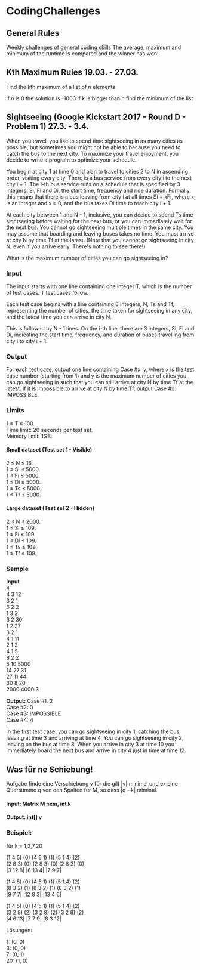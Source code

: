 # CodingChallenges

## General Rules

Weekly challenges of general coding skills
The average, maximum and minimum of the runtime is compared and the winner has won!


## Kth Maximum Rules 19.03. - 27.03.

Find the kth maximum of a list of n elements

if n  is 0 the solution is -1000
if k is bigger than n find the minimum of the list

## Sightseeing (Google Kickstart 2017 - Round D - Problem 1) 27.3. - 3.4.

When you travel, you like to spend time sightseeing in as many cities as possible, but sometimes you might not be able to because you need to catch the bus to the next city. To maximize your travel enjoyment, you decide to write a program to optimize your schedule.

You begin at city 1 at time 0 and plan to travel to cities 2 to N in ascending order, visiting every city. There is a bus service from every city i to the next city i + 1. The i-th bus service runs on a schedule that is specified by 3 integers: Si, Fi and Di, the start time, frequency and ride duration. Formally, this means that there is a bus leaving from city i at all times Si + xFi, where x is an integer and x ≥ 0, and the bus takes Di time to reach city i + 1.

At each city between 1 and N - 1, inclusive, you can decide to spend Ts time sightseeing before waiting for the next bus, or you can immediately wait for the next bus. You cannot go sightseeing multiple times in the same city. You may assume that boarding and leaving buses takes no time. You must arrive at city N by time Tf at the latest. (Note that you cannot go sightseeing in city N, even if you arrive early. There's nothing to see there!)

What is the maximum number of cities you can go sightseeing in?

### Input
The input starts with one line containing one integer T, which is the number of test cases. T test cases follow.

Each test case begins with a line containing 3 integers, N, Ts and Tf, representing the number of cities, the time taken for sightseeing in any city, and the latest time you can arrive in city N.

This is followed by N - 1 lines. On the i-th line, there are 3 integers, Si, Fi and Di, indicating the start time, frequency, and duration of buses travelling from city i to city i + 1.

### Output
For each test case, output one line containing Case #x: y, where x is the test case number (starting from 1) and y is the maximum number of cities you can go sightseeing in such that you can still arrive at city N by time Tf at the latest. If it is impossible to arrive at city N by time Tf, output Case #x: IMPOSSIBLE.

### Limits
1 ≤ T ≤ 100.  
Time limit: 20 seconds per test set.  
Memory limit: 1GB.  


#### Small dataset (Test set 1 - Visible)
2 ≤ N ≤ 16.  
1 ≤ Si ≤ 5000.  
1 ≤ Fi ≤ 5000.  
1 ≤ Di ≤ 5000.  
1 ≤ Ts ≤ 5000.  
1 ≤ Tf ≤ 5000.  


#### Large dataset (Test set 2 - Hidden)
2 ≤ N ≤ 2000.  
1 ≤ Si ≤ 109.  
1 ≤ Fi ≤ 109.  
1 ≤ Di ≤ 109.  
1 ≤ Ts ≤ 109.  
1 ≤ Tf ≤ 109.  

### Sample
**Input**  
4  
4 3 12  
3 2 1  
6 2 2  
1 3 2  
3 2 30  
1 2 27  
3 2 1  
4 1 11  
2 1 2  
4 1 5  
8 2 2  
5 10 5000  
14 27 31  
27 11 44  
30 8 20  
2000 4000 3  

**Output:**
Case #1: 2  
Case #2: 0  
Case #3: IMPOSSIBLE  
Case #4: 4  

In the first test case, you can go sightseeing in city 1, catching the bus leaving at time 3 and arriving at time 4. You can go sightseeing in city 2, leaving on the bus at time 8. When you arrive in city 3 at time 10 you immediately board the next bus and arrive in city 4 just in time at time 12.

## Was für ne Schiebung!

Aufgabe finde eine Verschiebung v für die gilt |v| minimal und ex eine Quersumme q von den Spalten für M, so dass |q - k| miminal.  

#### Input: Matrix M nxm, int k

#### Output: int[] v

### Beispiel:

für k = 1,3,7,20  

(1  4  5) (0)   (4  5  1) (1) (5  1  4) (2)  
(2  8  3) (0)   (2  8  3) (0) (2  8  3) (0)  
|3  12 8|       |6  13 4|     |7  9  7|  

(1  4  5) (0)   (4  5  1) (1) (5  1  4) (2)  
(8  3  2) (1)   (8  3  2) (1) (8  3  2) (1)  
|9  7  7|       |12 8  3|     |13 4  6|  

(1  4  5) (0)   (4  5  1) (1) (5  1  4) (2)  
(3  2  8) (2)   (3  2  8) (2) (3  2  8) (2)  
|4  6  13|      |7  7  9|     |8  3  12|  

Lösungen:  

1:  (0, 0)  
3:  (0, 0)  
7:  (0, 1)  
20: (1, 0)  
